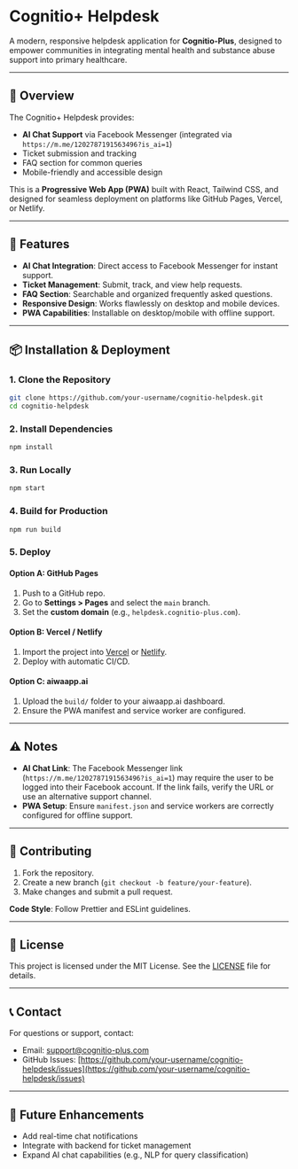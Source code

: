 # Cognitio+ Helpdesk

A modern, responsive helpdesk application for **Cognitio-Plus**, designed to empower communities in integrating mental health and substance abuse support into primary healthcare.

---

## 📌 Overview

The Cognitio+ Helpdesk provides:
- **AI Chat Support** via Facebook Messenger (integrated via `https://m.me/1202787191563496?is_ai=1`)
- Ticket submission and tracking
- FAQ section for common queries
- Mobile-friendly and accessible design

This is a **Progressive Web App (PWA)** built with React, Tailwind CSS, and designed for seamless deployment on platforms like GitHub Pages, Vercel, or Netlify.

---

## 🧰 Features

- **AI Chat Integration**: Direct access to Facebook Messenger for instant support.
- **Ticket Management**: Submit, track, and view help requests.
- **FAQ Section**: Searchable and organized frequently asked questions.
- **Responsive Design**: Works flawlessly on desktop and mobile devices.
- **PWA Capabilities**: Installable on desktop/mobile with offline support.

---

## 📦 Installation & Deployment

### 1. **Clone the Repository**
```bash
git clone https://github.com/your-username/cognitio-helpdesk.git
cd cognitio-helpdesk
```

### 2. **Install Dependencies**
```bash
npm install
```

### 3. **Run Locally**
```bash
npm start
```

### 4. **Build for Production**
```bash
npm run build
```

### 5. **Deploy**
#### Option A: GitHub Pages
1. Push to a GitHub repo.
2. Go to **Settings > Pages** and select the `main` branch.
3. Set the **custom domain** (e.g., `helpdesk.cognitio-plus.com`).

#### Option B: Vercel / Netlify
1. Import the project into [Vercel](https://vercel.com) or [Netlify](https://www.netlify.com).
2. Deploy with automatic CI/CD.

#### Option C: aiwaapp.ai
1. Upload the `build/` folder to your aiwaapp.ai dashboard.
2. Ensure the PWA manifest and service worker are configured.

---

## ⚠️ Notes

- **AI Chat Link**: The Facebook Messenger link (`https://m.me/1202787191563496?is_ai=1`) may require the user to be logged into their Facebook account. If the link fails, verify the URL or use an alternative support channel.
- **PWA Setup**: Ensure `manifest.json` and service workers are correctly configured for offline support.

---

## 🤝 Contributing

1. Fork the repository.
2. Create a new branch (`git checkout -b feature/your-feature`).
3. Make changes and submit a pull request.

**Code Style**: Follow Prettier and ESLint guidelines.

---

## 📄 License

This project is licensed under the MIT License. See the [LICENSE](LICENSE) file for details.

---

## 📞 Contact

For questions or support, contact:
- Email: support@cognitio-plus.com
- GitHub Issues: [https://github.com/your-username/cognitio-helpdesk/issues](https://github.com/your-username/cognitio-helpdesk/issues)

---

## 🧠 Future Enhancements
- Add real-time chat notifications
- Integrate with backend for ticket management
- Expand AI chat capabilities (e.g., NLP for query classification)
